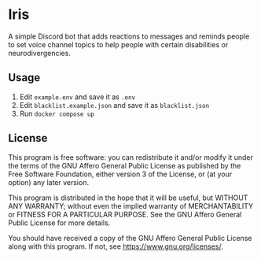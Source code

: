 # Iris

A simple Discord bot that adds reactions to messages and reminds people to set voice channel topics to help people with certain disabilities or neurodivergencies.

## Usage

1. Edit `example.env` and save it as `.env`
2. Edit `blacklist.example.json` and save it as `blacklist.json`
3. Run `docker compose up`

## License

This program is free software: you can redistribute it and/or modify it under
the terms of the GNU Affero General Public License as published by the Free
Software Foundation, either version 3 of the License, or (at your option) any
later version.

This program is distributed in the hope that it will be useful, but WITHOUT ANY
WARRANTY; without even the implied warranty of MERCHANTABILITY or FITNESS FOR A
PARTICULAR PURPOSE. See the GNU Affero General Public License for more details.

You should have received a copy of the GNU Affero General Public License along
with this program. If not, see <https://www.gnu.org/licenses/>.
